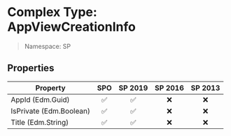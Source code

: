 # Complex Type: AppViewCreationInfo

> Namespace: SP

## Properties

Property | SPO | SP 2019 | SP 2016 | SP 2013
----------|:---:|:-------:|:-------:|:-------:
AppId (Edm.Guid) | ✅ | ✅ | ❌ | ❌
IsPrivate (Edm.Boolean) | ✅ | ✅ | ❌ | ❌
Title (Edm.String) | ✅ | ✅ | ❌ | ❌